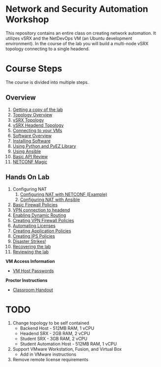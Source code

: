 Network and Security Automation Workshop
========================================

This repository contains an entire class on creating network automation. It utilizes vSRX and the NetDevOps VM (an Ubuntu development environment). In the course of the lab you will build a multi-node vSRX topology connecting to a single headend.

# Course Steps

The course is divided into multiple steps.

## Overview
1.  [Getting a copy of the lab](https://github.com/JNPRAutomate/JNPRAutomateDemo-Class/blob/master/docs/installinglab.md)
2.	[Topology Overview](https://github.com/JNPRAutomate/JNPRAutomateDemo-Class/blob/master/docs/topologyoverview.md)
3.	[vSRX Topology](https://github.com/JNPRAutomate/JNPRAutomateDemo-Class/blob/master/docs/vsrxconfiguration.md)
4.	[vSRX Headend Topology](https://github.com/JNPRAutomate/JNPRAutomateDemo-Class/blob/master/docs/vsrxheconfiguration.md)
5.  [Connecting to your VMs](https://github.com/JNPRAutomate/JNPRAutomateDemo-Class/blob/master/docs/vmconnectivity.md)
6.	[Software Overview](https://github.com/JNPRAutomate/JNPRAutomateDemo-Class/blob/master/docs/softwareoverview.md)
7.	[Installing Software](https://github.com/JNPRAutomate/JNPRAutomateDemo-Class/blob/master/docs/installingsoftware.md)
8.	[Using Python and PyEZ Library](https://github.com/JNPRAutomate/JNPRAutomateDemo-Class/blob/master/docs/usingpyezlibrary.md)
9.	[Using Ansible](https://github.com/JNPRAutomate/JNPRAutomateDemo-Class/blob/master/docs/usingansible.md)
10.	[Basic API Review](https://github.com/JNPRAutomate/JNPRAutomateDemo-Class/blob/master/docs/basicapireview.md)
11.	[NETCONF Magic](https://github.com/JNPRAutomate/JNPRAutomateDemo-Class/blob/master/docs/netconfmagic.md)

##	Hands On Lab
1.	Configuring NAT
	1.	[Configuring NAT with NETCONF (Example)](https://github.com/JNPRAutomate/JNPRAutomateDemo-Class/blob/master/docs/configuringnat.md)
	2.	[Configuring NAT with Ansible](https://github.com/JNPRAutomate/JNPRAutomateDemo-Class/blob/master/docs/configuringnatwansible.md)
2.	[Basic Firewall Policies](https://github.com/JNPRAutomate/JNPRAutosmateDemo-Class/blob/master/docs/basicfwpolicies.md)
3.	[VPN connection to headend](https://github.com/JNPRAutomate/JNPRAutomateDemo-Class/blob/master/docs/vpnconnectiontoheadend.md)
4.	[Enabling Dynamic Routing](https://github.com/JNPRAutomate/JNPRAutomateDemo-Class/blob/master/docs/enablingdynamicrouting.md)
5.	[Creating VPN Firewall Policies](https://github.com/JNPRAutomate/JNPRAutomateDemo-Class/blob/master/docs/creatingfwpolicies.md)
6.	[Automating Licenses](https://github.com/JNPRAutomate/JNPRAutomateDemo-Class/blob/master/docs/automatinglicense.md)
7.	[Creating Application Policies](https://github.com/JNPRAutomate/JNPRAutomateDemo-Class/blob/master/docs/creatingapppolicies.md)
8.	[Creating IPS Policies](https://github.com/JNPRAutomate/JNPRAutomateDemo-Class/blob/master/docs/creatingipspolicies.md)
9.	[Disaster Strikes!](https://github.com/JNPRAutomate/JNPRAutomateDemo-Class/blob/master/docs/disasterstrikes.md)
10.	[Recovering the lab](https://github.com/JNPRAutomate/JNPRAutomateDemo-Class/blob/master/docs/recoveringthelab.md)
11.	[Reviewing the lab](https://github.com/JNPRAutomate/JNPRAutomateDemo-Class/blob/master/docs/reviewingthelab.md)

**VM Access Information**

-	[VM Host Passwords](https://github.com/JNPRAutomate/JNPRAutomateDemo-Class/blob/master/docs/vmpasswords.md)

**Proctor Instructions**

- 	[Classroom Handout](https://github.com/JNPRAutomate/JNPRAutomateDemo-Class/tree/master/handouts)


TODO
====

1. Change topology to be self contained
	-	Backend Host - 512MB RAM, 1 vCPU
	-   Headend SRX - 2GB RAM, 2 vCPU
	-	Student SRX - 3GB RAM, 2 vCPU
	-   Student Automation Host - 512MB RAM, 1 vCPU
2.  Support VMware Workstation, Fusion, and Virtual Box
	- Add in VMware instructions
3.	Remove remote license requirements
